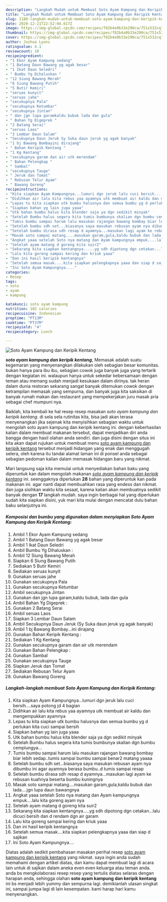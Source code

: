 ```yaml
---
description: "Langkah Mudah untuk Membuat Soto Ayam Kampung dan Keripik Kentang yang Sempurna"
title: "Langkah Mudah untuk Membuat Soto Ayam Kampung dan Keripik Kentang yang Sempurna"
slug: 1188-langkah-mudah-untuk-membuat-soto-ayam-kampung-dan-keripik-kentang-yang-sempurna
date: 2020-12-21T22:52:04.617Z
image: https://img-global.cpcdn.com/recipes/f82b4a9b33e290ca/751x532cq70/soto-ayam-kampung-dan-keripik-kentang-foto-resep-utama.jpg
thumbnail: https://img-global.cpcdn.com/recipes/f82b4a9b33e290ca/751x532cq70/soto-ayam-kampung-dan-keripik-kentang-foto-resep-utama.jpg
cover: https://img-global.cpcdn.com/recipes/f82b4a9b33e290ca/751x532cq70/soto-ayam-kampung-dan-keripik-kentang-foto-resep-utama.jpg
author: Joshua Lyons
ratingvalue: 4.1
reviewcount: 10
recipeingredient:
- "1 Ekor Ayam Kampung sedang"
- "1 Batang Daun Bawang yg agak besar"
- "1 Ikat Daun Seledri"
- " Bumbu Yg Dihaluskan "
- "12 Siung Bawang Merah"
- "6 Siung Bawang Putih"
- "5 Butir Kemiri"
- "seruas kunyit"
- "seruas jahe"
- "secukupnya Pala"
- "secukupnya Ketumbar"
- "secukupnya Jintan"
- " dan jgn lupa garamkaldu bubuk lada dan gula"
- " Bahan Yg Digeprek "
- "2 Batang Serai"
- "seruas Laos"
- "3 Lembar Daun Salam"
- "Secukupnya Daun Jeruk Sy Suka daun jeruk yg agak banyak"
- "1 bj Bawang Bombayini dirajang"
- " Bahan Keripik Kentang "
- "1 Kg Kentang"
- "secukupnya garam dan air utk merendam"
- " Bahan Pelengkap "
- " Sambal"
- "secukupnya Tauge"
- " Jeruk dan Tomat"
- " Rebusan Telur Ayam"
- " Bawang Goreng"
recipeinstructions:
- "Kita siapkan Ayam Kampungnya...lumuri dgn jeruk lalu cuci bersih....saya potong jd 4 bagian"
- "Didihkan air lalu kita rebus yaa ayamnya utk membuat air kaldu dan mengempukkan ayamnya"
- "Lepas tu kita siapkan utk bumbu halusnya dan semua bumbu yg d perlukan kita cuci sampai bersih"
- "Siapkan bahan yg lain juga yaaa"
- "Utk bahan bumbu halus kita blender saja ya dgn sedikit minyak"
- "Setelah Bumbu halus segera kita tumis bumbunya skalian dgn bumbu cemplungya..."
- "Tumis bumbu sampai harum lalu masukan rajangan bawang bombay biar lebih sedap..tumis sampai bumbu sampai benar2 matang yaaaa"
- "Setelah bumbu sdh set...biasanya saya masukan rebusan ayam nya dibumbu ini agar ayamnya berasa bumbu..d tumis sampai resap"
- "Setelah bumbu dirasa sdh resap d ayamnya...masukan lagi ayam ke rebusan kuahnya beserta bumbu kuningnya"
- "Masak soto sampai matang....masukan garam,gula,kaldu bubuk dan lada....jgn lupa daun bawangnya"
- "Angkat yaaa setelah Soto nya matang dan Ayam kampungnya empuk....lalu kita goreng ayam nya"
- "Setelah ayam matang d goreng kita suir2"
- "Sekarang kita siapkan kentangnya.....yg sdh dipotong dgn cetakan...lalu dicuci bersih dan d rendam dgn air garam"
- "Lalu kita goreng sampai kering dan kriuk yaaa"
- "Dan ini hasil keripik kentangnya"
- "Setelah semua masak....kita siapkan pelengkapnya yaaa dan siap d sajikan"
- "Ini Soto Ayam Kampungnya...."
categories:
- Resep
tags:
- soto
- ayam
- kampung

katakunci: soto ayam kampung 
nutrition: 102 calories
recipecuisine: Indonesian
preptime: "PT13M"
cooktime: "PT37M"
recipeyield: "4"
recipecategory: Lunch

---
```



![Soto Ayam Kampung dan Keripik Kentang](https://img-global.cpcdn.com/recipes/f82b4a9b33e290ca/751x532cq70/soto-ayam-kampung-dan-keripik-kentang-foto-resep-utama.jpg)

<b><i>soto ayam kampung dan keripik kentang</i></b>, Memasak adalah suatu kegemaran yang menyenangkan dilakukan oleh sebagian besar komunitas. bukan hanya para ibu ibu, sebagian cowok juga banyak juga yang tertarik dengan kegiatan ini. walaupun hanya untuk sekedar kebersamaan dengan teman atau memang sudah menjadi kesukaan dalam dirinya. tak heran dalam dunia restoran sekarang sangat banyak ditemukan cowok dengan ketrampilan memasak yang sempurna, dan banyak juga kita saksikan di banyak rumah makan dan restaurant yang mempekerjakan juru masak pria sebagai chef mumpuni nya.



Baiklah, kita kembali ke hal resep resep masakan <i>soto ayam kampung dan keripik kentang</i>. di sela sela rutinitas kita, bisa jadi akan terasa menyenangkan jika sejenak kita menyisihkan sebagian waktu untuk mengolah soto ayam kampung dan keripik kentang ini. dengan keberhasilan kalian dalam membuat makanan tersebut, dapat menjadikan diri anda bangga dengan hasil olahan anda sendiri. dan juga disini dengan situs ini kita akan dapat rujukan untuk membuat menu <u>soto ayam kampung dan keripik kentang</u> tersebut menjadi hidangan yang enak dan menggugah selera, oleh karena itu tandai alamat laman ini di ponsel anda sebagai sebagian pedoman kalian dalam memasak hidangan baru yang nikmat.


Mari langsung saja kita memulai untuk menyediakan bahan baku yang diperuntuk kan dalam mengolah makanan <u><i>soto ayam kampung dan keripik kentang</i></u> ini. seenggaknya diperlukan <b>28</b> bahan yang diperuntuk kan pada makanan ini. agar nanti dapat membuahkan rasa yang endess dan nikmat. dan juga sisihkan waktu kita sesaat, karena kalian akan membuatnya sedikit banyak dengan <b>17</b> langkah mudah. saya ingin berbagai hal yang diperlukan sudah kita siapkan disini, yuk mari kita mulai dengan mencatat dulu bahan baku selanjutnya ini.

<!--inarticleads1-->

##### Komposisi dan bumbu yang digunakan dalam menyiapkan Soto Ayam Kampung dan Keripik Kentang:

1. Ambil 1 Ekor Ayam Kampung sedang
1. Ambil 1 Batang Daun Bawang yg agak besar
1. Ambil 1 Ikat Daun Seledri
1. Ambil  Bumbu Yg Dihaluskan :
1. Ambil 12 Siung Bawang Merah
1. Siapkan 6 Siung Bawang Putih
1. Sediakan 5 Butir Kemiri
1. Sediakan seruas kunyit
1. Gunakan seruas jahe
1. Gunakan secukupnya Pala
1. Gunakan secukupnya Ketumbar
1. Ambil secukupnya Jintan
1. Gunakan  dan jgn lupa garam,kaldu bubuk, lada dan gula
1. Ambil  Bahan Yg Digeprek :
1. Gunakan 2 Batang Serai
1. Ambil seruas Laos
1. Siapkan 3 Lembar Daun Salam
1. Ambil Secukupnya Daun Jeruk (Sy Suka daun jeruk yg agak banyak)
1. Ambil 1 bj Bawang Bombay...ini dirajang
1. Gunakan  Bahan Keripik Kentang :
1. Sediakan 1 Kg Kentang
1. Gunakan secukupnya garam dan air utk merendam
1. Gunakan  Bahan Pelengkap :
1. Gunakan  Sambal
1. Gunakan secukupnya Tauge
1. Siapkan  Jeruk dan Tomat
1. Sediakan  Rebusan Telur Ayam
1. Gunakan  Bawang Goreng




<!--inarticleads2-->

##### Langkah-langkah membuat Soto Ayam Kampung dan Keripik Kentang:

1. Kita siapkan Ayam Kampungnya...lumuri dgn jeruk lalu cuci bersih....saya potong jd 4 bagian
1. Didihkan air lalu kita rebus yaa ayamnya utk membuat air kaldu dan mengempukkan ayamnya
1. Lepas tu kita siapkan utk bumbu halusnya dan semua bumbu yg d perlukan kita cuci sampai bersih
1. Siapkan bahan yg lain juga yaaa
1. Utk bahan bumbu halus kita blender saja ya dgn sedikit minyak
1. Setelah Bumbu halus segera kita tumis bumbunya skalian dgn bumbu cemplungya...
1. Tumis bumbu sampai harum lalu masukan rajangan bawang bombay biar lebih sedap..tumis sampai bumbu sampai benar2 matang yaaaa
1. Setelah bumbu sdh set...biasanya saya masukan rebusan ayam nya dibumbu ini agar ayamnya berasa bumbu..d tumis sampai resap
1. Setelah bumbu dirasa sdh resap d ayamnya...masukan lagi ayam ke rebusan kuahnya beserta bumbu kuningnya
1. Masak soto sampai matang....masukan garam,gula,kaldu bubuk dan lada....jgn lupa daun bawangnya
1. Angkat yaaa setelah Soto nya matang dan Ayam kampungnya empuk....lalu kita goreng ayam nya
1. Setelah ayam matang d goreng kita suir2
1. Sekarang kita siapkan kentangnya.....yg sdh dipotong dgn cetakan...lalu dicuci bersih dan d rendam dgn air garam
1. Lalu kita goreng sampai kering dan kriuk yaaa
1. Dan ini hasil keripik kentangnya
1. Setelah semua masak....kita siapkan pelengkapnya yaaa dan siap d sajikan
1. Ini Soto Ayam Kampungnya....




Diatas adalah sedikit pembahasan masakan perihal resep <u>soto ayam kampung dan keripik kentang</u> yang nikmat. saya ingin anda sudah memahami dengan artikel diatas, dan kamu dapat membuat lagi di acara lain untuk di sajikan dalam aneka even even keluarga atau teman anda. anda bs mengkolaborasi resep resep yang tertulis diatas selaras dengan harapan anda, sehingga olahan <b>soto ayam kampung dan keripik kentang</b> ini bs menjadi lebih yummy dan sempurna lagi. demikianlah ulasan singkat ini, sampai jumpa lagi di lain kesempatan. kami harap hari kamu menyenangkan.

